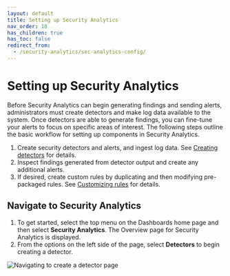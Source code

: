 ```yaml
---
layout: default
title: Setting up Security Analytics
nav_order: 10
has_children: true
has_toc: false
redirect_from:
  - /security-analytics/sec-analytics-config/
---
```


# Setting up Security Analytics

Before Security Analytics can begin generating findings and sending alerts, administrators must create detectors and make log data available to the system. Once detectors are able to generate findings, you can fine-tune your alerts to focus on specific areas of interest. The following steps outline the basic workflow for setting up components in Security Analytics.

1. Create security detectors and alerts, and ingest log data. See [Creating detectors]({{site.url}}{{site.baseurl}}/security-analytics/sec-analytics-config/detectors-config/) for details.
1. Inspect findings generated from detector output and create any additional alerts.
1. If desired, create custom rules by duplicating and then modifying pre-packaged rules. See [Customizing rules]({{site.url}}{{site.baseurl}}/security-analytics/usage/rules/#customizing-rules) for details.

## Navigate to Security Analytics

1. To get started, select the top menu on the Dashboards home page and then select **Security Analytics**. The Overview page for Security Analytics is displayed.
1. From the options on the left side of the page, select **Detectors** to begin creating a detector.

<img src="{{site.url}}{{site.baseurl}}/images/Security/secanalytics-det-nav.png" alt="Navigating to create a detector page">
